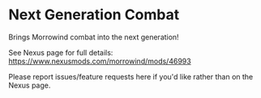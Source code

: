 # Next Generation Combat

Brings Morrowind combat into the next generation! 

See Nexus page for full details: https://www.nexusmods.com/morrowind/mods/46993

Please report issues/feature requests here if you'd like rather than on the Nexus page.
